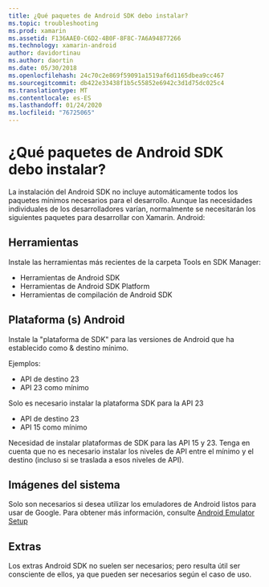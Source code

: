 ```yaml
---
title: ¿Qué paquetes de Android SDK debo instalar?
ms.topic: troubleshooting
ms.prod: xamarin
ms.assetid: F136AAE0-C6D2-4B0F-8F8C-7A6A94877266
ms.technology: xamarin-android
author: davidortinau
ms.author: daortin
ms.date: 05/30/2018
ms.openlocfilehash: 24c70c2e869f59091a1519af6d1165dbea9cc467
ms.sourcegitcommit: db422e33438f1b5c55852e6942c3d1d75dc025c4
ms.translationtype: MT
ms.contentlocale: es-ES
ms.lasthandoff: 01/24/2020
ms.locfileid: "76725065"
---
```

# <a name="which-android-sdk-packages-should-i-install"></a>¿Qué paquetes de Android SDK debo instalar?

La instalación del Android SDK no incluye automáticamente todos los paquetes mínimos necesarios para el desarrollo. Aunque las necesidades individuales de los desarrolladores varían, normalmente se necesitarán los siguientes paquetes para desarrollar con Xamarin. Android:

## <a name="tools"></a>Herramientas

Instale las herramientas más recientes de la carpeta Tools en SDK Manager:

- Herramientas de Android SDK
- Herramientas de Android SDK Platform
- Herramientas de compilación de Android SDK

## <a name="android-platforms"></a>Plataforma (s) Android

Instale la "plataforma de SDK" para las versiones de Android que ha establecido como & destino mínimo.

Ejemplos:

- API de destino 23
- API 23 como mínimo

Solo es necesario instalar la plataforma SDK para la API 23

- API de destino 23
- API 15 como mínimo

Necesidad de instalar plataformas de SDK para las API 15 y 23. Tenga en cuenta que no es necesario instalar los niveles de API entre el mínimo y el destino (incluso si se traslada a esos niveles de API).

## <a name="system-images"></a>Imágenes del sistema

Solo son necesarios si desea utilizar los emuladores de Android listos para usar de Google. Para obtener más información, consulte [Android Emulator Setup](~/android/get-started/installation/android-emulator/index.md)

## <a name="extras"></a>Extras
Los extras Android SDK no suelen ser necesarios; pero resulta útil ser consciente de ellos, ya que pueden ser necesarios según el caso de uso.
